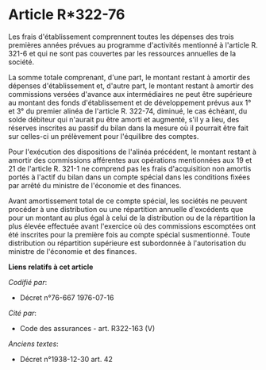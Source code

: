 # Article R*322-76

Les frais d'établissement comprennent toutes les dépenses des trois premières années prévues au programme d'activités
mentionné à l'article R. 321-6 et qui ne sont pas couvertes par les ressources annuelles de la société.

La somme totale comprenant, d'une part, le montant restant à amortir des dépenses d'établissement et, d'autre part, le
montant restant à amortir des commissions versées d'avance aux intermédiaires ne peut être supérieure au montant des fonds
d'établissement et de développement prévus aux 1° et 3° du premier alinéa de l'article R. 322-74, diminué, le cas échéant, du
solde débiteur qui n'aurait pu être amorti et augmenté, s'il y a lieu, des réserves inscrites au passif du bilan dans la
mesure où il pourrait être fait sur celles-ci un prélèvement pour l'équilibre des comptes.

Pour l'exécution des dispositions de l'alinéa précédent, le montant restant à amortir des commissions afférentes aux
opérations mentionnées aux 19 et 21 de l'article R. 321-1 ne comprend pas les frais d'acquisition non amortis portés à
l'actif du bilan dans un compte spécial dans les conditions fixées par arrêté du ministre de l'économie et des finances.

Avant amortissement total de ce compte spécial, les sociétés ne peuvent procéder à une distribution ou une répartition
annuelle d'excédents que pour un montant au plus égal à celui de la distribution ou de la répartition la plus élevée
effectuée avant l'exercice où des commissions escomptées ont été inscrites pour la première fois au compte spécial
susmentionné. Toute distribution ou répartition supérieure est subordonnée à l'autorisation du ministre de l'économie et des
finances.

**Liens relatifs à cet article**

_Codifié par_:

  - Décret n°76-667 1976-07-16

_Cité par_:

  - Code des assurances - art. R322-163 (V)

_Anciens textes_:

  - Décret n°1938-12-30 art. 42
